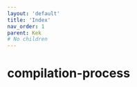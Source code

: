 ```yaml
---
layout: 'default'
title: 'Index'
nav_order: 1
parent: Kek
# No children
---
```


# compilation-process
